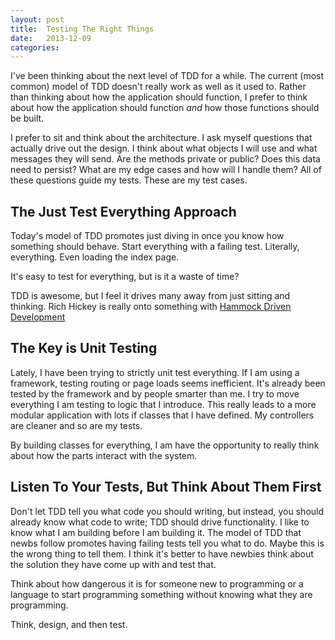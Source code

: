 ```yaml
---
layout: post
title:  Testing The Right Things
date:   2013-12-09
categories:
---
```


I've been thinking about the next level of TDD for a while. The current (most common) model of TDD doesn't really work as well as it used to. Rather than thinking about how the application should function, I prefer to think about how the application should function *and* how those functions should be built.

I prefer to sit and think about the architecture. I ask myself questions that actually drive out the design. I think about what objects I will use and what messages they will send. Are the methods private or public? Does this data need to persist? What are my edge cases and how will I handle them? All of these questions guide my tests. These are my test cases.

## The Just Test Everything Approach
Today's model of TDD promotes just diving in once you know how something should behave. Start everything with a failing test. Literally, everything. Even loading the index page.

It's easy to test for everything, but is it a waste of time?

TDD is awesome, but I feel it drives many away from just sitting and thinking. Rich Hickey is really onto something with [Hammock Driven Development](http://youtu.be/f84n5oFoZBc)

## The Key is Unit Testing
Lately, I have been trying to strictly unit test everything. If I am using a framework, testing routing or page loads seems inefficient. It's already been tested by the framework and by people smarter than me. I try to move everything I am testing to logic that I introduce. This really leads to a more modular application with lots if classes that I have defined. My controllers are cleaner and so are my tests.

By building classes for everything, I am have the opportunity to really think about how the parts interact with the system.

## Listen To Your Tests, But Think About Them First
Don't let TDD tell you what code you should writing, but instead, you should already know what code to write; TDD should drive functionality. I like to know what I am building before I am building it. The model of TDD that newbs follow promotes having failing tests tell you what to do. Maybe this is the wrong thing to tell them. I think it's better to have newbies think about the solution they have come up with and test that.

Think about how dangerous it is for someone new to programming or a language to start programming something without knowing what they are programming.

Think, design, and then test.
